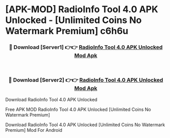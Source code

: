 # [APK-MOD] RadioInfo Tool 4.0 APK Unlocked - [Unlimited Coins No Watermark Premium] c6h6u



<div align="center">
<h3>🔴 Download [Server1] 👉👉 <a href="https://momento.my/?title=RadioInfo_Tool_4.0_APK_Unlocked">RadioInfo Tool 4.0 APK Unlocked Mod Apk</a></h3><br>

<h3>🔴 Download [Server2] 👉👉 <a href="https://momento.my/?title=RadioInfo_Tool_4.0_APK_Unlocked">RadioInfo Tool 4.0 APK Unlocked Mod Apk</a></h3>
</div>



Download RadioInfo Tool 4.0 APK Unlocked 

Free APK MOD RadioInfo Tool 4.0 APK Unlocked [Unlimited Coins No Watermark Premium]

Download RadioInfo Tool 4.0 APK Unlocked [Unlimited Coins No Watermark Premium] Mod For Android
